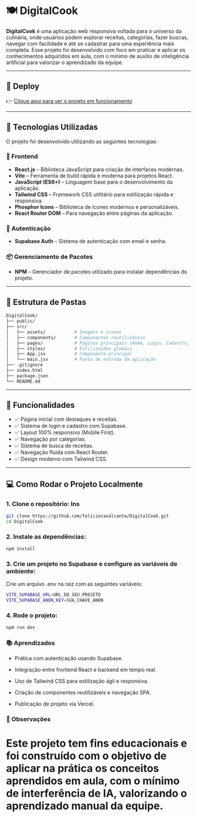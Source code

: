 # 🍽️ DigitalCook

**DigitalCook** é uma aplicação web responsiva voltada para o universo da culinária, onde usuários podem explorar receitas, categorias, fazer buscas, navegar com facilidade e até se cadastrar para uma experiência mais completa. Esse projeto foi desenvolvido com foco em praticar e aplicar os conhecimentos adquiridos em aula, com o mínimo de auxílio de inteligência artificial para valorizar o aprendizado da equipe.

---

## 🔗 Deploy

👉 [Clique aqui para ver o projeto em funcionamento](https://digital-cook-git-main-feliciocavalcantes-projects.vercel.app/)

---

## 🚀 Tecnologias Utilizadas

O projeto foi desenvolvido utilizando as seguintes tecnologias:

### 🧠 Frontend
- **React.js** – Biblioteca JavaScript para criação de interfaces modernas.
- **Vite** – Ferramenta de build rápida e moderna para projetos React.
- **JavaScript (ES6+)** – Linguagem base para o desenvolvimento da aplicação.
- **Tailwind CSS** – Framework CSS utilitário para estilização rápida e responsiva.
- **Phosphor Icons** – Biblioteca de ícones modernos e personalizáveis.
- **React Router DOM** – Para navegação entre páginas da aplicação.

### 🔐 Autenticação
- **Supabase Auth** – Sistema de autenticação com email e senha.

### 📦 Gerenciamento de Pacotes
- **NPM** – Gerenciador de pacotes utilizado para instalar dependências do projeto.

---

## 📁 Estrutura de Pastas

```bash
DigitalCook/
├── public/
├── src/
│   ├── assets/           # Imagens e ícones
│   ├── components/       # Componentes reutilizáveis
│   ├── pages/            # Páginas principais (Home, Login, Cadastro, etc.)
│   ├── styles/           # Estilizações globais
│   ├── App.jsx           # Componente principal
│   └── main.jsx          # Ponto de entrada da aplicação
├── .gitignore
├── index.html
├── package.json
└── README.md
```

---

## 🧪 Funcionalidades

- ✅ Página inicial com destaques e receitas.
- ✅ Sistema de login e cadastro com Supabase.
- ✅ Layout 100% responsivo (Mobile First).
- ✅ Navegação por categorias.
- ✅ Sistema de busca de receitas.
- ✅ Navegação fluida com React Router.
- ✅ Design moderno com Tailwind CSS.

---

## 💻 Como Rodar o Projeto Localmente

### 1. Clone o repositório: Ins
```bash
git clone https://github.com/feliciocavalcante/DigitalCook.git
cd DigitalCook
```

###  2. Instale as dependências:
```bash
npm install
```

### 3. Crie um projeto no Supabase e configure as variáveis de ambiente:
Crie um arquivo .env na raiz com as seguintes variáveis:
```bash
VITE_SUPABASE_URL=URL_DO_SEU_PROJETO
VITE_SUPABASE_ANON_KEY=SUA_CHAVE_ANON
```

### 4. Rode o projeto:
```bash
npm run dev
```

### 📚 Aprendizados
- Prática com autenticação usando Supabase.

- Integração entre frontend React e backend em tempo real.

- Uso de Tailwind CSS para estilização ágil e responsiva.

- Criação de componentes reutilizáveis e navegação SPA.

- Publicação de projeto via Vercel.

### 📌 Observações
# Este projeto tem fins educacionais e foi construído com o objetivo de aplicar na prática os conceitos aprendidos em aula, com o mínimo de interferência de IA, valorizando o aprendizado manual da equipe.
